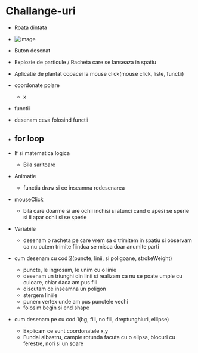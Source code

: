 
# Challange-uri
 - Roata dintata
  - ![image](https://user-images.githubusercontent.com/15773819/151519753-0e5baee5-6aab-49a3-8a2b-3bf588b53f7c.png)
 - Buton desenat
 - Explozie de particule / Racheta care se lanseaza in spatiu
 - Aplicatie de plantat copacei la mouse click(mouse click, liste, functii)


- coordonate polare
  - x 
- functii
 - desenam ceva folosind functii
- for loop
  - 
- If si matematica logica
  - Bila saritoare
- Animatie
  - functia draw si ce inseamna redesenarea
- mouseClick
  - bila care doarme si are ochii inchisi si atunci cand o apesi se sperie si ii apar ochii si se sperie
- Variabile
  - desenam o racheta pe care vrem sa o trimitem in spatiu si observam ca nu putem trimite fiindca se misca doar anumite parti
- cum desenam cu cod 2(puncte, linii, si poligoane, strokeWeight)
  - puncte, le ingrosam, le unim cu o linie
  - desenam un triunghi din linii si realizam ca nu se poate umple cu culoare, chiar daca am pus fill
  - discutam ce inseamna un poligon
  - stergem liniile
  - punem vertex unde am pus punctele vechi
  - folosim begin si end shape
- cum desenam pe cu cod 1(bg, fill, no fill, dreptunghiuri, ellipse)
  - Explicam ce sunt coordonatele x,y
  - Fundal albastru, campie rotunda facuta cu o elipsa, blocuri cu ferestre, nori si un soare

